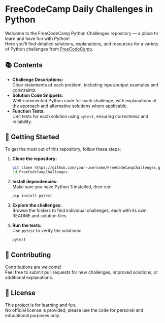 # FreeCodeCamp Daily Challenges in Python

Welcome to the FreeCodeCamp Python Challenges repository — a place to learn and have fun with Python!  
Here you'll find detailed solutions, explanations, and resources for a variety of Python challenges from [FreeCodeCamp](https://www.freecodecamp.org/learn/daily-coding-challenge/).

## 📚 Contents

- **Challenge Descriptions:**  
    Clear statements of each problem, including input/output examples and constraints.
- **Solution Code Snippets:**  
    Well-commented Python code for each challenge, with explanations of the approach and alternative solutions where applicable.
- **Function Tests:**  
    Unit tests for each solution using `pytest`, ensuring correctness and reliability.

## 🚀 Getting Started

To get the most out of this repository, follow these steps:

1. **Clone the repository:**
     ```bash
     git clone https://github.com/your-username/FreeCodeCampChallenges.git
     cd FreeCodeCampChallenges
     ```
2. **Install dependencies:**  
     Make sure you have Python 3 installed, then run:
     ```bash
     pip install pytest
     ```
3. **Explore the challenges:**  
     Browse the folders to find individual challenges, each with its own README and solution files.

4. **Run the tests:**  
     Use `pytest` to verify the solutions:
     ```bash
     pytest
     ```

## 🤝 Contributing

Contributions are welcome!  
Feel free to submit pull requests for new challenges, improved solutions, or additional explanations.

## 📄 License

This project is for learning and fun.  
No official license is provided; please use the code for personal and educational purposes only.
